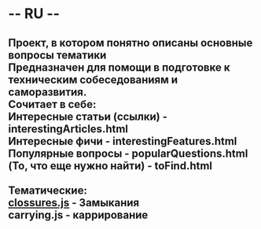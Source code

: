 <h1>-- RU --</h1> 
<h2>Проект, в котором понятно описаны основные вопросы тематики <br>
Предназначен для помощи в подготовке к техническим собеседованиям и саморазвития. <br>
Сочитает в себе: <br>
Интересные статьи (ссылки) - interestingArticles.html <br>
Интересные фичи - interestingFeatures.html <br>
Популярные вопросы - popularQuestions.html <br>
(То, что еще нужно найти) - toFind.html <br>
<br>
Тематические: <br>
<a href="https://github.com/JustTrueSerj/JsFeaturesAndTasks/blob/master/clossures.js">clossures.js</a> - Замыкания <br>
carrying.js - каррирование <br>
